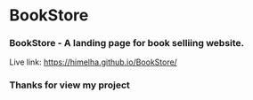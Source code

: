 # BookStore


### BookStore - A landing page for book selliing website. 
Live link: https://himelha.github.io/BookStore/

### Thanks for view my project
